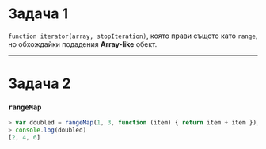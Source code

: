 # Задача 1

`function iterator(array, stopIteration)`, която прави същото като `range`, но обхождайки подадения **Array-like** обект.

---

# Задача 2
### `rangeMap`


```javascript
> var doubled = rangeMap(1, 3, function (item) { return item + item });
> console.log(doubled)
[2, 4, 6]
```
